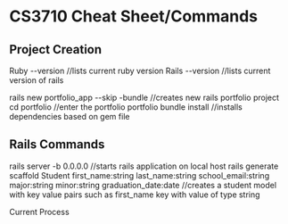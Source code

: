 # CS3710 Cheat Sheet/Commands

## Project Creation
Ruby --version //lists current ruby version
Rails --version //lists current version of rails

rails new portfolio_app --skip -bundle //creates new rails portfolio project
cd portfolio //enter the portfolio portfolio
bundle install //installs dependencies based on gem file

## Rails Commands
rails server -b 0.0.0.0 //starts rails application on local host
rails generate scaffold Student first_name:string last_name:string school_email:string major:string minor:string graduation_date:date //creates a student model with key value pairs such as first_name key with value of type string

Current Process
